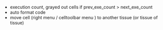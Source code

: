 - execution count, grayed out cells if prev_exe_count > next_exe_count
- auto format code
- move cell (right menu / celltoolbar menu ) to another tissue (or tissue of tissue)